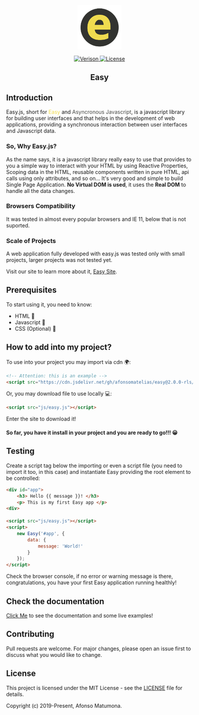 <p align="center"><a href="https://afonsomatelias.github.io/easy" target="_blank" rel="noopener noreferrer"><img height="120px" src="docs/assets/img/main_ico.png" /></a></p>

<p align="center">
    <a href="https://github.com/afonsomatelias/easy/blob/master/LICENSE">
        <img src="https://img.shields.io/badge/dynamic/json?color=orange&label=version&query=version&url=https%3A%2F%2Fraw.githubusercontent.com%2FAfonsoMatElias%2Feasy%2Fmaster%2Fpackage.json" alt="Verison">
    </a>
    <a href="https://github.com/afonsomatelias/easy">
        <img src="https://img.shields.io/badge/license-MIT-brightgreen" alt="License">
    </a>
</p>

<h2 align="center"> Easy </h2>

## Introduction

Easy.js, short for <span style="color:#F0DB4F">Easy</span> 
and <span style="color:#494a47" >Asyncronous Javascript</span>, 
is a javascript library for building user interfaces and that helps in the 
development of web applications, providing a synchronous interaction 
between user interfaces and Javascript data.

### So, Why Easy.js?
As the name says, it is a javascript library really easy to use that provides to you a simple way to interact 
with your HTML by using Reactive Properties, Scoping data in the HTML, reusable components written in pure HTML, 
api calls using only attributes, and so on... It's very good and simple to build Single Page Application.
**No Virtual DOM is used**, it uses the **Real DOM** to handle all the data changes.

### Browsers Compatibility
It was tested in almost every popular browsers and IE 11, below that is not suported.

### Scale of Projects
A web application fully developed with easy.js was tested only with small projects, larger projects was not tested yet.

Visit our site to learn more about it, [Easy Site](https://afonsomatelias.github.io/easy).

## Prerequisites

To start using it, you need to know:

* HTML 📃
* Javascript 📑
* CSS (Optional) 📜

## How to add into my project?

To use into your project you may import via cdn 🌍:

``` HTML
<!-- Attention: this is an example -->
<script src="https://cdn.jsdelivr.net/gh/afonsomatelias/easy@2.0.0-rls/easy.js"></script>
```

Or, you may download file to use locally 💻:

```HTML
<script src="js/easy.js"></script>
```
Enter the site to download it!

#### So far, you have it install in your project and you are ready to go!!! 😀

## Testing

Create a script tag below the importing or even a script file (you need to import it too, in this case) and instantiate Easy providing the root element to be controlled:

```HTML
<div id="app">
    <h3> Hello {{ message }}! </h3>
    <p> This is my first Easy app </p>
<div>

<script src="js/easy.js"></script>
<script>
    new Easy('#app', {
        data: {
            message: 'World!'
        }
    });
</script>
```

Check the browser console, if no error or warning message is there, congratulations, you have your first Easy application running healthly!

## Check the documentation

[Click Me](https://afonsomatelias.github.io/easy/docs.html) to see the documentation and some live examples!

## Contributing

Pull requests are welcome. For major changes, please open an issue first to discuss what you would like to change.

## License

This project is licensed under the MIT License - see the [LICENSE](LICENSE) file for details.

Copyright (c) 2019-Present, Afonso Matumona.
